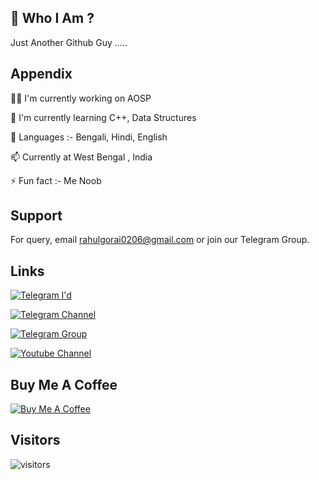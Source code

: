 
## 🚀 Who I Am ?
Just Another Github Guy .....


## Appendix
👩‍💻 I'm currently working on AOSP

🧠 I'm currently learning C++, Data Structures

💬 Languages :- Bengali, Hindi, English

📫 Currently at West Bengal , India 

⚡️ Fun fact :- Me Noob




## Support

For query, email rahulgorai0206@gmail.com or join our Telegram Group.


## Links


[![Telegram I'd](https://img.shields.io/badge/Telegram%20-ID-blue)](https://telegram.me/RahulGorai)

[![Telegram Channel](https://img.shields.io/badge/Telegram%20-channel-green)](https://telegram.me/Customex01)

[![Telegram Group](https://img.shields.io/badge/Telegram%20-Group-blue)](https://telegram.me/pocof1sup)

[![Youtube Channel](https://img.shields.io/badge/YouTube-Channel-red)](https://Youtube.com/Customex)


## Buy Me A Coffee
[![Buy Me A Coffee](https://img.shields.io/badge/Buy%20Me-A%20%20Coffie-9cf)](https://ko-fi.com/rahulgorai)

## Visitors

![visitors](https://visitor-badge.laobi.icu/badge?page_id=rahulgorai0206.rahulgorai0206)
